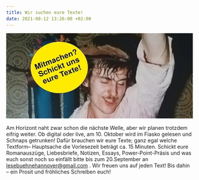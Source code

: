 ```yaml
---
title: Wir suchen eure Texte!
date: 2021-08-12 13:26:00 +02:00
---
```


![436cfe_63520669366542c49a7fa3c2c04c6c02_mv2.jpg](/uploads/436cfe_63520669366542c49a7fa3c2c04c6c02_mv2.jpg)

Am Horizont naht zwar schon die nächste Welle, aber wir planen trotzdem eifrig weiter. Ob digital oder live, am 10. Oktober wird im Fiasko gelesen und Schnaps getrunken! Dafür brauchen wir eure Texte; ganz egal welche Textform– Hauptsache die Vorlesezeit beträgt ca. 15 Minuten. 
Schickt eure Romanauszüge, Liebesbriefe, Notizen, Essays, Power-Point-Präsis und was euch sonst noch so einfällt bitte bis zum 20.September an lesebuehnehannover@gmail.com . Wir freuen uns auf jeden Text! Bis dahin – ein Prosit und fröhliches Schreiben euch!
